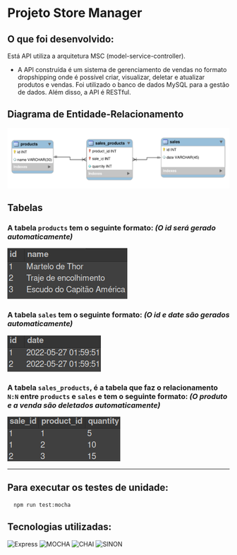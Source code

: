 # Projeto Store Manager

## O que foi desenvolvido:

 Está API utiliza a arquitetura MSC (model-service-controller).

  * A API construída é um sistema de gerenciamento de vendas no formato dropshipping onde é possível criar, visualizar, deletar e atualizar produtos e vendas. Foi utilizado o banco de dados MySQL para a gestão de dados. Além disso, a API é RESTful.

  ## Diagrama de Entidade-Relacionamento

  ![DER](./images/erStoreManager.png)

## Tabelas

 ### A tabela `products` tem o seguinte formato: *(O id será gerado automaticamente)*

  ![Tabela Produtos](./images/tableproducts.png)

 ### A tabela `sales` tem o seguinte formato: *(O id e date são gerados automaticamente)*

  ![Tabela Vendas](./images/tablesales.png)


 ### A tabela `sales_products`, é a tabela que faz o relacionamento `N:N` entre `products` e `sales` e tem o seguinte formato: *(O produto e a venda são deletados automaticamente)*

  ![Tabela Vendas-Produtos](./images/tablesalesproducts.png)
  
---

## Para executar os testes de unidade:
  ```sh
    npm run test:mocha
  ```

 ## Tecnologias utilizadas:
![Express](https://img.shields.io/badge/-EXPRESS-green?style=for-the-badge&logo=express&logoColor=white)
![MOCHA](https://img.shields.io/badge/-MOCHA-brown?style=for-the-badge&logo=mocha&logoColor=white)
![CHAI](https://img.shields.io/badge/-CHAI-red?style=for-the-badge&logo=mocha&logoColor=white)
![SINON](https://img.shields.io/badge/-SINON-green?style=for-the-badge&logo=mocha&logoColor=white)
